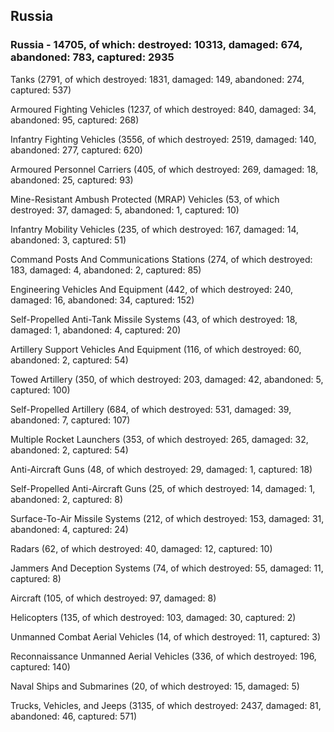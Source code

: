 
 
 ## Russia
 
 ### Russia - 14705, of which: destroyed: 10313, damaged: 674, abandoned: 783, captured: 2935

 

 

 Tanks (2791, of which destroyed: 1831, damaged: 149, abandoned: 274, captured: 537)

 Armoured Fighting Vehicles (1237, of which destroyed: 840, damaged: 34, abandoned: 95, captured: 268)

 Infantry Fighting Vehicles (3556, of which destroyed: 2519, damaged: 140, abandoned: 277, captured: 620)

 Armoured Personnel Carriers (405, of which destroyed: 269, damaged: 18, abandoned: 25, captured: 93)

 Mine-Resistant Ambush Protected (MRAP) Vehicles (53, of which destroyed: 37, damaged: 5, abandoned: 1, captured: 10)

 Infantry Mobility Vehicles (235, of which destroyed: 167, damaged: 14, abandoned: 3, captured: 51)

 Command Posts And Communications Stations (274, of which destroyed: 183, damaged: 4, abandoned: 2, captured: 85)

 Engineering Vehicles And Equipment (442, of which destroyed: 240, damaged: 16, abandoned: 34, captured: 152)

 Self-Propelled Anti-Tank Missile Systems (43, of which destroyed: 18, damaged: 1, abandoned: 4, captured: 20)

 Artillery Support Vehicles And Equipment (116, of which destroyed: 60, abandoned: 2, captured: 54)

 Towed Artillery (350, of which destroyed: 203, damaged: 42, abandoned: 5, captured: 100)

 Self-Propelled Artillery (684, of which destroyed: 531, damaged: 39, abandoned: 7, captured: 107)

 Multiple Rocket Launchers (353, of which destroyed: 265, damaged: 32, abandoned: 2, captured: 54)

 Anti-Aircraft Guns (48, of which destroyed: 29, damaged: 1, captured: 18)

 Self-Propelled Anti-Aircraft Guns (25, of which destroyed: 14, damaged: 1, abandoned: 2, captured: 8)

 Surface-To-Air Missile Systems (212, of which destroyed: 153, damaged: 31, abandoned: 4, captured: 24)

 Radars (62, of which destroyed: 40, damaged: 12, captured: 10)

 Jammers And Deception Systems (74, of which destroyed: 55, damaged: 11, captured: 8)

 Aircraft (105, of which destroyed: 97, damaged: 8)

 Helicopters (135, of which destroyed: 103, damaged: 30, captured: 2)

 Unmanned Combat Aerial Vehicles (14, of which destroyed: 11, captured: 3)

 Reconnaissance Unmanned Aerial Vehicles (336, of which destroyed: 196, captured: 140)

 Naval Ships and Submarines (20, of which destroyed: 15, damaged: 5)

 Trucks, Vehicles, and Jeeps (3135, of which destroyed: 2437, damaged: 81, abandoned: 46, captured: 571)

